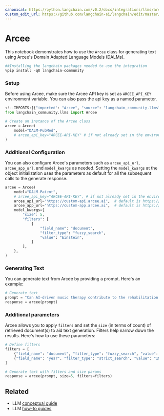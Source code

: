 ```yaml
---
canonical: https://python.langchain.com/v0.2/docs/integrations/llms/arcee/
custom_edit_url: https://github.com/langchain-ai/langchain/edit/master/docs/docs/integrations/llms/arcee.ipynb
---
```


# Arcee
This notebook demonstrates how to use the `Arcee` class for generating text using Arcee's Domain Adapted Language Models (DALMs).

```python
##Installing the langchain packages needed to use the integration
%pip install -qU langchain-community
```

### Setup

Before using Arcee, make sure the Arcee API key is set as `ARCEE_API_KEY` environment variable. You can also pass the api key as a named parameter.

```python
<!--IMPORTS:[{"imported": "Arcee", "source": "langchain_community.llms", "docs": "https://api.python.langchain.com/en/latest/llms/langchain_community.llms.arcee.Arcee.html", "title": "Arcee"}]-->
from langchain_community.llms import Arcee

# Create an instance of the Arcee class
arcee = Arcee(
    model="DALM-PubMed",
    # arcee_api_key="ARCEE-API-KEY" # if not already set in the environment
)
```

### Additional Configuration

You can also configure Arcee's parameters such as `arcee_api_url`, `arcee_app_url`, and `model_kwargs` as needed.
Setting the `model_kwargs` at the object initialization uses the parameters as default for all the subsequent calls to the generate response.

```python
arcee = Arcee(
    model="DALM-Patent",
    # arcee_api_key="ARCEE-API-KEY", # if not already set in the environment
    arcee_api_url="https://custom-api.arcee.ai",  # default is https://api.arcee.ai
    arcee_app_url="https://custom-app.arcee.ai",  # default is https://app.arcee.ai
    model_kwargs={
        "size": 5,
        "filters": [
            {
                "field_name": "document",
                "filter_type": "fuzzy_search",
                "value": "Einstein",
            }
        ],
    },
)
```

### Generating Text

You can generate text from Arcee by providing a prompt. Here's an example:

```python
# Generate text
prompt = "Can AI-driven music therapy contribute to the rehabilitation of patients with disorders of consciousness?"
response = arcee(prompt)
```

### Additional parameters

Arcee allows you to apply `filters` and set the `size` (in terms of count) of retrieved document(s) to aid text generation. Filters help narrow down the results. Here's how to use these parameters:

```python
# Define filters
filters = [
    {"field_name": "document", "filter_type": "fuzzy_search", "value": "Einstein"},
    {"field_name": "year", "filter_type": "strict_search", "value": "1905"},
]

# Generate text with filters and size params
response = arcee(prompt, size=5, filters=filters)
```

## Related

- LLM [conceptual guide](/docs/concepts/#llms)
- LLM [how-to guides](/docs/how_to/#llms)